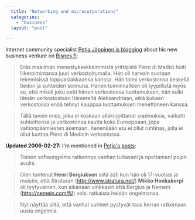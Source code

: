 ```yaml
---
  title: "Networking and microcorporations"
  categories: 
    - "business"
  layout: "post"

---
```

Internet community specialist [Petja Jäppinen is blogging][1] about his new business venture on [Bisnes.fi][2]:

> Eräs maailman menestyksekkäimmistä yrittäjistä Piero di Medici hoiti liiketoimintansa juuri verkostoitumalla. Hän oli harvoin suoraan tekemisissä loppuasiakkaansa kanssa. Hän toimi verkostonsa keskellä tiedon ja suhteiden solmuna. Hänen toiminnalleen oli tyypillistä myös se, että mikäli joku petti hänen verkostonsa luottamuksen, hän sulki tämän verkostostaan Itämereltä Aleksandriaan, eikä kukaan verkostossa enää tehnyt kauppaa luottamuksen menettäneen kanssa.

> Tällä tavoin mies, joka ei koskaan allekirjoittanut sopimuksia, vaikutti suhteittensa ja verkostonsa kautta koko Eurooppaan, jopa valtionpäämiesten asemaan. Kenenkään etu ei ollut ruhtinas, jolla ei ollut luottoa Piero di Medicin verkostossa.

__Updated 2006-02-27:__ I'm mentioned in [Petja's posts][1]:

> Toinen softaongelma ratkennee vanhan tuttavani ja opettamani pojan avulla.

> Olen tuntenut __Henri Bergiuksen__ siitä asti kun hän oli 17-vuotias ja muistin, että Straturan (<http://www.stratura.net/>) __Mikko Honkakorpi__ oli tyytyväinen, kun aikanaan vinkkasin että Bergius ja Nemein (<http://nemein.com/fi/>) voisi ratkaista heidän ongelmansa.

> Nyt näyttää siltä, että vanhat suhteet pystyvät taas kerran ratkomaan uusia ongelmia.

[1]: http://www.bisnes.fi/petja/
[2]: http://www.bisnes.fi/